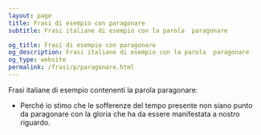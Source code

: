 ```yaml
---
layout: page
title: Frasi di esempio con paragonare 
subtitle: Frasi italiane di esempio con la parola  paragonare

og_title: Frasi di esempio con paragonare 
og_description: Frasi italiane di esempio con la parola  paragonare
og_type: website
permalink: /frasi/p/paragonare.html
---
```


Frasi italiane di esempio contenenti la parola paragonare:


- Perché io stimo che le sofferenze del tempo presente non siano punto da paragonare con la gloria che ha da essere manifestata a nostro riguardo.

